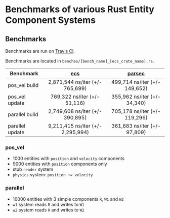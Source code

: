 # Benchmarks of various Rust Entity Component Systems

## Benchmarks
Benchmarks are run on [Travis CI](https://travis-ci.org/lschmierer/ecs_bench/).

Benchmarks are located in `benches/[bench_name]_[ecs_crate_name].rs`.

 Benchmark       | [ecs](https://github.com/HeroesGrave/ecs-rs) | [parsec](https://github.com/kvark/parsec)
 --------------- |:--------------------------------------------:|:-----------------------------------------:
 pos_vel build   | 2,871,544 ns/iter (+/- 765,699)              | 499,714 ns/iter (+/- 149,652)
 pos_vel update  | 769,322 ns/iter (+/- 51,116)                 | 355,962 ns/iter (+/- 34,340)
 parallel build  | 2,749,608 ns/iter (+/- 390,895)              | 705,178 ns/iter (+/- 119,296)
 parallel update | 9,211,415 ns/iter (+/- 2,295,994)            | 361,683 ns/iter (+/- 97,809)

### pos_vel
 * 1000 entities with `position` and `velocity` components
 * 9000 entities with `position` components only
 * stub `render` system
 * `physics` system: `position += velocity`

### parallel
 * 10000 entities with 3 simple components `R`, `W1` and `W2`
 * `w1` system reads `R` and writes to `W1`
 * `w2` system reads `R` and writes to `W2`

